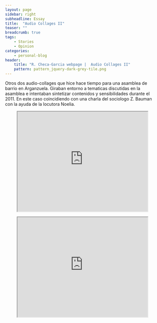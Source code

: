 ```yaml
---
layout: page
sidebar: right
subheadline: Essay
title:  "Audio Collages II"
teaser: ""
breadcrumb: true
tags:
    - Stories
    - Opinion
categories:
    - personal-blog
header:
    title: "R. Checa-Garcia webpage |  Audio Collages II"
    pattern: pattern_jquery-dark-grey-tile.png
---
```


Otros dos audio-collages que hice hace tiempo para una asamblea de barrio en Arganzuela. Giraban entorno a tematicas 
discutidas en la asamblea e intentaban sintetizar contenidos y sensibilidades durante el 2011. En este caso coincidiendo con una charla
del sociologo Z. Bauman con la ayuda de la locutora Noelia.

<p align="center">
<iframe width="425" height="325" src="https://www.youtube.com/embed/Vyb1BBScas4" frameborder="3" allow="accelerometer; autoplay; encrypted-media; gyroscope; picture-in-picture" allowfullscreen></iframe>
</p>

<p align="center">
<iframe width="425" height="325" src="https://www.youtube.com/embed/DPtWNGAW7_M" frameborder="3" allow="accelerometer; autoplay; encrypted-media; gyroscope; picture-in-picture" allowfullscreen></iframe>
</p>
